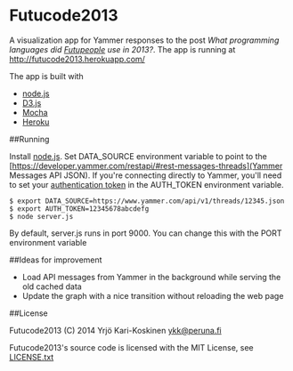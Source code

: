 # Futucode2013

A visualization app for Yammer responses to the post *What programming languages did [Futupeople](http://www.futurice.com) use in 2013?*. The app is running at http://futucode2013.herokuapp.com/

The app is built with
* [node.js](http://nodejs.org/)
* [D3.js](http://d3js.org/)
* [Mocha](http://mochajs.org/)
* [Heroku](http://www.heroku.com/)

##Running

Install [node.js](http://nodejs.org/). Set DATA_SOURCE environment variable to point to the [https://developer.yammer.com/restapi/#rest-messages-threads](Yammer Messages API JSON). If you're connecting directly to Yammer, you'll need to set your [authentication token](https://developer.yammer.com/authentication/#a-testtoken) in the AUTH_TOKEN environment variable.

    $ export DATA_SOURCE=https://www.yammer.com/api/v1/threads/12345.json
    $ export AUTH_TOKEN=12345678abcdefg
    $ node server.js

By default, server.js runs in port 9000. You can change this with the PORT environment variable

##Ideas for improvement

* Load API messages from Yammer in the background while serving the old cached data
* Update the graph with a nice transition without reloading the web page

##License

Futucode2013 (C) 2014 Yrjö Kari-Koskinen <ykk@peruna.fi>

Futucode2013's source code is licensed with the MIT License, see 
[LICENSE.txt](https://github.com/ykarikos/futucode2013/blob/master/LICENSE.txt)
